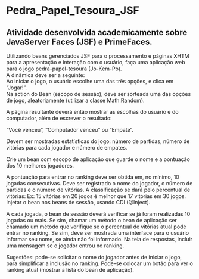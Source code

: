 # Pedra_Papel_Tesoura_JSF
## Atividade desenvolvida academicamente sobre JavaServer Faces (JSF) e PrimeFaces.

Utilizando beans gerenciados JSF para o processamento e páginas XHTM para a apresentação e interação com o usuário, faça uma aplicação web para o jogo pedra-papel-tesoura (Jo-Kem-Po). </br> 
A dinâmica deve ser a seguinte: </br>
Ao iniciar o jogo, o usuário escolhe uma das três opções, e clica em “Jogar!”. </br>
Na action do Bean (escopo de sessão), deve ser sorteada uma das opções de jogo, aleatoriamente (utilizar a classe Math.Random).  </br>

A página resultante deverá então mostrar as escolhas do usuário e do computador, além de escrever o resultado: </br>

“Você venceu”, “Computador venceu” ou “Empate”.  </br>

Devem ser mostradas estatísticas do jogo: número de partidas, número de vitórias para cada jogador e número de empates. </br>

Crie um bean com escopo de aplicação que guarde o nome e a pontuação dos 10 melhores jogadores.  </br>

A pontuação para entrar no ranking deve ser obtida em, no mínimo, 10 jogadas consecutivas. Deve ser registrado
o nome do jogador, o número de partidas e o número de vitórias. A classificação se dará pelo percentual de
vitórias: Ex: 15 vitórias em 20 jogos é melhor que 17 vitórias em 30 jogos. Injetar o bean nos beans de sessão,
usando CDI (@Inject).  </br>

A cada jogada, o bean de sessão deverá verificar se já foram realizadas 10 jogadas ou mais. Se sim, chamar um
método o bean de aplicação ser chamado um método que verifique se o percentual de vitórias atual pode entrar
no ranking. Se sim, deve ser mostrada uma interface para o usuário informar seu nome, se ainda não foi
informado. Na tela de respostas, incluir uma mensagem se o jogador entrou no ranking. </br>

Sugestões: pode-se solicitar o nome do jogador antes de iniciar o jogo, para simplificar a inclusão no ranking.
Pode-se colocar um botão para ver o ranking atual (mostrar a lista do bean de aplicação).
